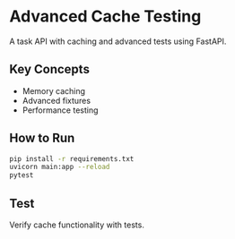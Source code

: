# Advanced Cache Testing

A task API with caching and advanced tests using FastAPI.

## Key Concepts
- Memory caching
- Advanced fixtures
- Performance testing

## How to Run
```sh
pip install -r requirements.txt
uvicorn main:app --reload
pytest
```

## Test
Verify cache functionality with tests.
